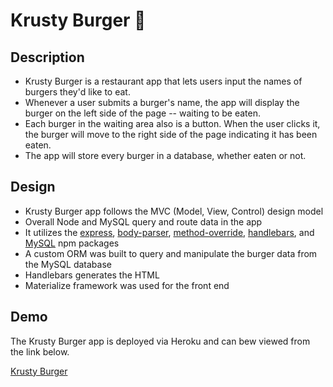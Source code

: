 # Krusty Burger :hamburger:

## Description

* Krusty Burger is a restaurant app that lets users input the names of burgers they'd like to eat.
* Whenever a user submits a burger's name, the app will display the burger on the left side of the page -- waiting to be eaten.
* Each burger in the waiting area also is a button. When the user clicks it, the burger will move to the right side of the page indicating it has been eaten. 
* The app will store every burger in a database, whether eaten or not.

## Design

* Krusty Burger app follows the MVC (Model, View, Control) design model
* Overall Node and MySQL query and route data in the app
* It utilizes the [express](https://www.npmjs.com/package/express), [body-parser](https://www.npmjs.com/package/body-parser), [method-override](https://www.npmjs.com/package/method-override), [handlebars](https://www.npmjs.com/package/express-handlebars), and [MySQL](https://www.npmjs.com/package/my-sql) npm packages
* A custom ORM was built to query and manipulate the burger data from the MySQL database
* Handlebars generates the HTML
* Materialize framework was used for the front end

## Demo

The Krusty Burger app is deployed via Heroku and can bew viewed from the link below.

[Krusty Burger](https://serene-castle-15761.herokuapp.com/)
